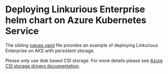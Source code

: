 # Deploying Linkurious Enterprise helm chart on Azure Kubernetes Service

The sibling [values.yaml](values.yaml) file provides an example of deploying Linkurious Enterprise on AKS with persistent storage.

Please only use disk based CSI storage.
For more details please see [Azure CSI storage drivers documentation](https://learn.microsoft.com/en-us/azure/aks/csi-storage-drivers).

